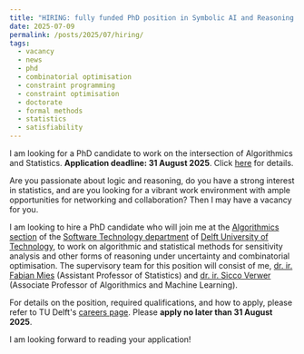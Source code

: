 ```yaml
---
title: "HIRING: fully funded PhD position in Symbolic AI and Reasoning under Uncertainty"
date: 2025-07-09
permalink: /posts/2025/07/hiring/
tags:
  - vacancy
  - news
  - phd
  - combinatorial optimisation
  - constraint programming
  - constraint optimisation
  - doctorate
  - formal methods
  - statistics
  - satisfiability
---
```


I am looking for a PhD candidate to work on the intersection of Algorithmics and Statistics. **Application deadline: 31 August 2025**. Click [here](https://careers.tudelft.nl/job/Delft-PhD-Position-Symbolic-AI-and-Reasoning-Under-Uncertainty-2628-CD/824585702/) for details.

Are you passionate about logic and reasoning, do you have a strong interest in statistics, and are you looking for a vibrant work environment with ample opportunities for networking and collaboration? Then I may have a vacancy for you.

I am looking to hire a PhD candidate who will join me at the [Algorithmics section](https://www.tudelft.nl/ewi/over-de-faculteit/afdelingen/software-technology/algorithmics) of the [Software Technology department](https://www.tudelft.nl/en/eemcs/the-faculty/departments/software-technology) of [Delft University of Technology](https://www.tudelft.nl/en/), to work on algorithmic and statistical methods for sensitivity analysis and other forms of reasoning under uncertainty and combinatorial optimisation. The supervisory team for this position will consist of me, [dr. ir. Fabian Mies](https://fabian-mies.owlstown.net/) (Assistant Professor of Statistics) and [dr. ir. Sicco Verwer](https://www.tudelft.nl/staff/s.e.verwer/) (Associate Professor of Algorithmics and Machine Learning).

For details on the position, required qualifications, and how to apply, please refer to TU Delft's [careers page](https://careers.tudelft.nl/job/Delft-PhD-Position-Symbolic-AI-and-Reasoning-Under-Uncertainty-2628-CD/824585702/). Please **apply no later than 31 August 2025**.

I am looking forward to reading your application!